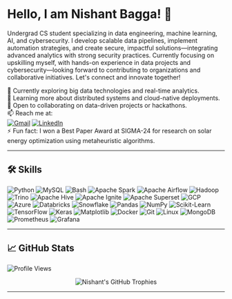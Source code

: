 # Hello, I am Nishant Bagga! 👋

Undergrad CS student specializing in data engineering, machine learning, AI, and cybersecurity. I develop scalable data pipelines, implement automation strategies, and create secure, impactful solutions—integrating advanced analytics with strong security practices. Currently focusing on upskilling myself, with hands-on experience in data projects and cybersecurity—looking forward to contributing to organizations and collaborative initiatives. Let's connect and innovate together!

🔭 Currently exploring big data technologies and real-time analytics.  
🌱 Learning more about distributed systems and cloud-native deployments.  
👯 Open to collaborating on data-driven projects or hackathons.  
📫 Reach me at:  
[![Gmail](https://img.shields.io/badge/Gmail-D14836?style=flat-square&logo=gmail&logoColor=white)](mailto:nishant07bagga@gmail.com) [![LinkedIn](https://img.shields.io/badge/LinkedIn-0077B5?style=flat-square&logo=linkedin&logoColor=white)](https://www.linkedin.com/in/nishant-bagga/)  
⚡ Fun fact: I won a Best Paper Award at SIGMA-24 for research on solar energy optimization using metaheuristic algorithms.

---

## 🛠️ Skills

![Python](https://img.shields.io/badge/Python-3776AB?style=flat-square&logo=python&logoColor=white)
![MySQL](https://img.shields.io/badge/MySQL-4479A1?style=flat-square&logo=mysql&logoColor=white)
![Bash](https://img.shields.io/badge/Bash-4EAA25?style=flat-square&logo=gnu-bash&logoColor=white)
![Apache Spark](https://img.shields.io/badge/Apache_Spark-E25A1C?style=flat-square&logo=apachespark&logoColor=white)
![Apache Airflow](https://img.shields.io/badge/Apache_Airflow-017CEE?style=flat-square&logo=apacheairflow&logoColor=white)
![Hadoop](https://img.shields.io/badge/Hadoop-66CCFF?style=flat-square&logo=apachehadoop&logoColor=black)
![Trino](https://img.shields.io/badge/Trino-000000?style=flat-square&logo=trino&logoColor=white)
![Apache Hive](https://img.shields.io/badge/Apache_Hive-FDEE21?style=flat-square&logo=apache-hive&logoColor=black)
![Apache Ignite](https://img.shields.io/badge/Apache_Ignite-000000?style=flat-square&logo=apache-ignite&logoColor=white)
![Apache Superset](https://img.shields.io/badge/Apache_Superset-00A698?style=flat-square&logo=apache-superset&logoColor=white)
![GCP](https://img.shields.io/badge/Google_Cloud-4285F4?style=flat-square&logo=google-cloud&logoColor=white)
![Azure](https://img.shields.io/badge/Microsoft_Azure-0078D4?style=flat-square&logo=microsoft-azure&logoColor=white)
![Databricks](https://img.shields.io/badge/Databricks-FF3621?style=flat-square&logo=databricks&logoColor=white)
![Snowflake](https://img.shields.io/badge/Snowflake-29B5E8?style=flat-square&logo=snowflake&logoColor=white)
![Pandas](https://img.shields.io/badge/Pandas-150458?style=flat-square&logo=pandas&logoColor=white)
![NumPy](https://img.shields.io/badge/NumPy-013243?style=flat-square&logo=numpy&logoColor=white)
![Scikit-Learn](https://img.shields.io/badge/Scikit_Learn-F7931E?style=flat-square&logo=scikit-learn&logoColor=white)
![TensorFlow](https://img.shields.io/badge/TensorFlow-FF6F00?style=flat-square&logo=tensorflow&logoColor=white)
![Keras](https://img.shields.io/badge/Keras-D00000?style=flat-square&logo=keras&logoColor=white)
![Matplotlib](https.img.shields.io/badge/Matplotlib-000000?style=flat-square&logo=matplotlib&logoColor=white)
![Docker](https://img.shields.io/badge/Docker-2496ED?style=flat-square&logo=docker&logoColor=white)
![Git](https://img.shields.io/badge/Git-F05032?style=flat-square&logo=git&logoColor=white)
![Linux](https://img.shields.io/badge/Linux-FCC624?style=flat-square&logo=linux&logoColor=black)
![MongoDB](https://img.shields.io/badge/MongoDB-47A248?style=flat-square&logo=mongodb&logoColor=white)
![Prometheus](https://img.shields.io/badge/Prometheus-E6522C?style=flat-square&logo=prometheus&logoColor=white)
![Grafana](https://img.shields.io/badge/Grafana-F46800?style=flat-square&logo=grafana&logoColor=white)

---

## 📈 GitHub Stats

![Profile Views](https://komarev.com/ghpvc/?username=unspokenmyth&style=flat-square&color=blue)

<p align="center">
  <img src="https://github-profile-trophy.vercel.app/?username=unspokenmyth&theme=radical&column=7&no-frame=true" alt="Nishant's GitHub Trophies" />
</p>

---
